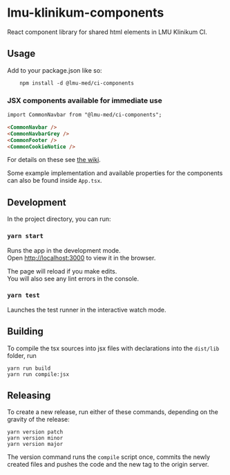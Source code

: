 # lmu-klinikum-components

React component library for shared html elements in LMU Klinikum CI.

## Usage

Add to your package.json like so:

```
    npm install -d @lmu-med/ci-components
```

### JSX components available for immediate use

```html
import CommonNavbar from "@lmu-med/ci-components";

<CommonNavbar />
<CommonNavbarGrey />
<CommonFooter />
<CommonCookieNotice />
```

For details on these see [the wiki](https://github.com/KUMteamIM/lmu-klinikum-components/wiki/Available-Components).

Some example implementation and available properties for the components can also be found inside `App.tsx`.

## Development

In the project directory, you can run:

### `yarn start`

Runs the app in the development mode.\
Open [http://localhost:3000](http://localhost:3000) to view it in the browser.

The page will reload if you make edits.\
You will also see any lint errors in the console.

### `yarn test`

Launches the test runner in the interactive watch mode.

## Building

To compile the tsx sources into jsx files with declarations into the `dist/lib` folder, run

```
yarn run build
yarn run compile:jsx
```

## Releasing

To create a new release, run either of these commands, depending on the gravity of the release:

```
yarn version patch
yarn version minor
yarn version major
```

The version command runs the `compile` script once, commits the newly created files and pushes the code and the new tag to the origin server.
